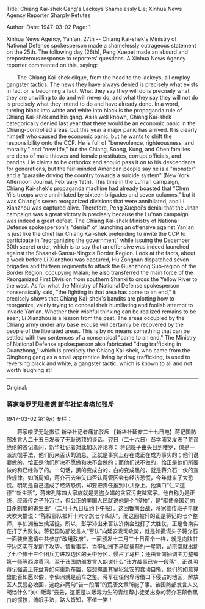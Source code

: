 Title: Chiang Kai-shek Gang's Lackeys Shamelessly Lie; Xinhua News Agency Reporter Sharply Refutes

Author:
Date: 1947-03-02
Page: 1

Xinhua News Agency, Yan'an, 27th -- Chiang Kai-shek's Ministry of National Defense spokesperson made a shamelessly outrageous statement on the 25th. The following day (26th), Peng Xuepei made an absurd and preposterous response to reporters' questions. A Xinhua News Agency reporter commented on this, saying:

　　The Chiang Kai-shek clique, from the head to the lackeys, all employ gangster tactics. The news they have always denied is precisely what exists in fact or is becoming a fact. What they say they will do is precisely what they are unwilling to do and will never do; and what they say they will not do is precisely what they intend to do and have already done. In a word, turning black into white and white into black is the propaganda rule of Chiang Kai-shek and his gang. As is well known, Chiang Kai-shek categorically denied last year that there would be an economic panic in the Chiang-controlled areas, but this year a major panic has arrived. It is clearly himself who caused the economic panic, but he wants to shift the responsibility onto the CCP. He is full of "benevolence, righteousness, and morality," and "new life," but the Chiang, Soong, Kung, and Chen families are dens of male thieves and female prostitutes, corrupt officials, and bandits. He claims to be orthodox and should pass it on to his descendants for generations, but the fair-minded American people say he is a "monster" and a "parasite driving the country towards a suicide system" (New York Afternoon Journal, February 19th). This time in the Lu'nan campaign, Chiang Kai-shek's propaganda machine had already boasted that "Chen Yi's troops were annihilated by sixteen brigades and seven columns," but it was Chiang's seven reorganized divisions that were annihilated, and Li Xianzhou was captured alive. Therefore, Peng Xuepei's denial that the Jinan campaign was a great victory is precisely because the Lu'nan campaign was indeed a great defeat. The Chiang Kai-shek Ministry of National Defense spokesperson's "denial" of launching an offensive against Yan'an is just like the chief liar Chiang Kai-shek pretending to invite the CCP to participate in "reorganizing the government" while issuing the December 30th secret order, which is to say that an offensive was indeed launched against the Shaanxi-Gansu-Ningxia Border Region. Look at the facts, about a week before Li Xianzhou was captured, Hu Zongnan dispatched seven brigades and thirteen regiments to attack the Guanzhong Sub-region of the Border Region, occupying Malan; he also transferred the main force of the Reorganized First Division from southern Shanxi to cross the Yellow River to the west. As for what the Ministry of National Defense spokesperson nonsensically said, "the fighting in that area has come to an end," it precisely shows that Chiang Kai-shek's bandits are plotting how to reorganize, vainly trying to conceal their humiliating and foolish attempt to invade Yan'an. Whether their wishful thinking can be realized remains to be seen; Li Xianzhou is a lesson from the past. The areas occupied by the Chiang army under any base excuse will certainly be recovered by the people of the liberated areas. This is by no means something that can be settled with two sentences of a nonsensical "came to an end." The Ministry of National Defense spokesperson also fabricated "drug trafficking in Guanzhong," which is precisely the Chiang Kai-shek, who came from the Qinghong gang as a small apprentice living by drug trafficking, is used to reversing black and white, a gangster tactic, which is known to all and not worth laughing at!



<hr /> 

Original: 


### 蒋家喽罗无耻撒谎  新华社记者痛加驳斥

1947-03-02
第1版()
专栏：

　　蒋家喽罗无耻撒谎
    新华社记者痛加驳斥
    【新华社延安二十七日电】蒋记国防部发言人二十五日发表了无耻透顶的谈话，翌日（二十六日）彭学沛又发表了荒谬绝伦的答记者问，新华社记者对此加以评论称：
    蒋记班子由头目到喽罗，俱是一派流氓手法，他们历来否认的消息，正就是事实上存在或正在成为事实的；他们说要做的，恰正是他们所决不愿做和决不会做的；而他们说不做的，恰正是他们所要做的和已经做了的。一句话，黑的变成白的，白的变成黑的，就是蒋介石一伙的宣传规律。如所周知，蒋介石去年矢口否认蒋管区会有经济恐慌，今年就来了大恐慌。明明是自己造成了经济恐慌，却要把责任推到中共身上。他满口“仁义道德”“新生活”，蒋宋孔陈四大家族就是男盗女娼的贪官污吏贼窝子。他自称为是正统，应该传之子孙万世，但公正的美国人民就说他是个“怪物”，是“驱使全国走向自杀制度的寄生虫”（二月十九日纽约下午报）。这回鲁南会战，蒋家宣传班子早就大吹大擂说：“陈毅部队被歼十六个旅七个纵队”，而这回被歼的正是蒋记的七个整师，李仙洲被生擒活捉。所以，彭学沛出来否认济南会战打了大胜仗，正是鲁南实在打了大败仗。蒋记国防部发言人“否认”向延安发动攻势，就是如撒谎头子蒋介石一面装出邀请中共参加“改组政府”，一面颁发十二月三十日密令一样，就是向陕甘宁边区实在发动了攻势。请看事实，当李仙洲下马就擒前约一星期，胡宗南就出动了七个旅十三个团兵力进攻边区的关中分区，侵占了马栏；还由晋南抽调主力整编第一师等西渡黄河。至于该国防部发言人胡说什么“该方战事已告一段落”，正说明蒋记强盗正在盘算如何重新布置，妄想掩盖其窜犯延安的蠢动自惭，他们的如意算盘能否如愿以偿，李仙洲就是前车之鉴。蒋军在任何卑污借口下侵占的地区，解放区人民誓必收回，这绝非两句“告一段落”的荒唐文章所能了事。该国防部发言人又胡诌什么“关中贩毒”云云，这正是以贩毒为生的青红帮小徒弟出身的蒋介石颠倒黑白的惯技，流氓手法，路人皆知，不值一笑！
